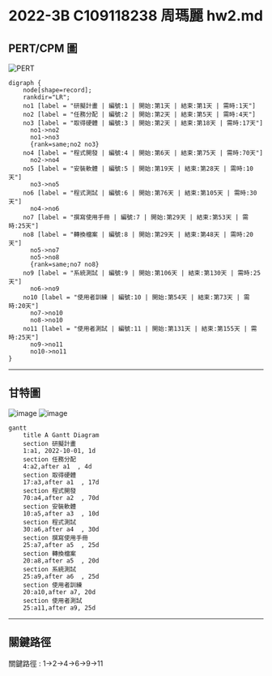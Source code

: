 # 2022-3B C109118238 周瑪麗 hw2.md

## **PERT/CPM 圖**

![PERT](PERT圖.jpg "PERT圖")

```graphviz
digraph {
	node[shape=record];
	rankdir="LR";
    no1 [label = "研擬計畫 | 編號:1 | 開始:第1天 | 結束:第1天 | 需時:1天"]
    no2 [label = "任務分配 | 編號:2 | 開始:第2天 | 結束:第5天 | 需時:4天"]
    no3 [label = "取得硬體 | 編號:3 | 開始:第2天 | 結束:第18天 | 需時:17天"]
      no1->no2
      no1->no3
      {rank=same;no2 no3}
    no4 [label = "程式開發 | 編號:4 | 開始:第6天 | 結束:第75天 | 需時:70天"]
      no2->no4
    no5 [label = "安裝軟體 | 編號:5 | 開始:第19天 | 結束:第28天 | 需時:10天"]
      no3->no5
    no6 [label = "程式測試 | 編號:6 | 開始:第76天 | 結束:第105天 | 需時:30天"]
      no4->no6
    no7 [label = "撰寫使用手冊 | 編號:7 | 開始:第29天 | 結束:第53天 | 需時:25天"]
    no8 [label = "轉換檔案 | 編號:8 | 開始:第29天 | 結束:第48天 | 需時:20天"]
      no5->no7
      no5->no8
      {rank=same;no7 no8}
    no9 [label = "系統測試 | 編號:9 | 開始:第106天 | 結束:第130天 | 需時:25天"]
      no6->no9
    no10 [label = "使用者訓練 | 編號:10 | 開始:第54天 | 結束:第73天 | 需時:20天"]
      no7->no10
      no8->no10 
    no11 [label = "使用者測試 | 編號:11 | 開始:第131天 | 結束:第155天 | 需時:25天"]
      no9->no11
      no10->no11
}
```

---

## **甘特圖**

![image](https://user-images.githubusercontent.com/94920331/194765193-eab63110-5a2d-43e7-9c65-3f8fad2ab0c1.png)
![image](https://user-images.githubusercontent.com/94920331/194766751-d2d0a034-a44e-4cda-a805-2b8abc5ea948.png)

```mermaid
gantt
    title A Gantt Diagram
    section 研擬計畫
    1:a1, 2022-10-01, 1d
    section 任務分配
    4:a2,after a1  , 4d
    section 取得硬體
    17:a3,after a1  , 17d
    section 程式開發
    70:a4,after a2  , 70d 
    section 安裝軟體
    10:a5,after a3  , 10d
    section 程式測試
    30:a6,after a4  , 30d
    section 撰寫使用手冊
    25:a7,after a5  , 25d
    section 轉換檔案
    20:a8,after a5  , 20d
    section 系統測試
    25:a9,after a6  , 25d
    section 使用者訓練
    20:a10,after a7, 20d
    section 使用者測試
    25:a11,after a9, 25d
```
---

## **關鍵路徑**

關鍵路徑 : 1->2->4->6->9->11
